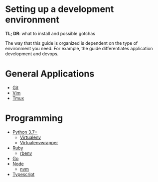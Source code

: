 # Setting up a development environment


**TL; DR**: what to install and possible gotchas

The way that this guide is organized is dependent on the type of environment you
need. For example, the guide differentiates application development and devops.

# General Applications

- [Git](https://git-scm.com)
- [Vim](http://www.vim.org)
- [Tmux](https://github.com/tmux/tmux/wiki)

# Programming

- [Python 3.7+](https://www.python.org)
  - [Virtualenv](https://github.com/pypa/virtualenv)
  - [Virtualenvwrapper](https://virtualenvwrapper.readthedocs.io/en/latest/)
- [Ruby](https://www.ruby-lang.org/en/)
  - [rbenv](https://github.com/rbenv/rbenv)
- [Go](https://golang.org)
- [Node](https://nodejs.org/en/)
  - [nvm](https://github.com/creationix/nvm)
- [Typescript](https://www.typescriptlang.org)
